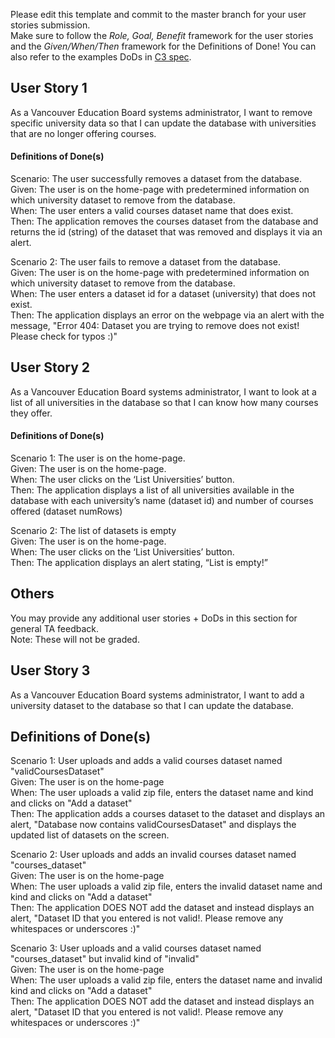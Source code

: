Please edit this template and commit to the master branch for your user stories submission.   
Make sure to follow the *Role, Goal, Benefit* framework for the user stories and the *Given/When/Then* framework for the Definitions of Done! You can also refer to the examples DoDs in [C3 spec](https://sites.google.com/view/ubc-cpsc310-21w2-intro-to-se/project/checkpoint-3).

## User Story 1
As a Vancouver Education Board systems administrator, I want to remove specific university data so that I can update the database with universities that are no longer offering courses.


#### Definitions of Done(s)
Scenario: The user successfully removes a dataset from the database.\
Given: The user is on the home-page with predetermined information on which university dataset to remove from the database.\
When: The user enters a valid courses dataset name that does exist.\
Then: The application removes the courses dataset from the database and returns the id (string) of the dataset that was removed and displays it via an alert. 

Scenario 2: The user fails to remove a dataset from the database. \
Given: The user is on the home-page with predetermined information on which university dataset to remove from the database. \
When: The user enters a dataset id for a dataset (university) that does not exist. \
Then: The application displays an error on the webpage via an alert with the message, "Error 404: Dataset you are trying to remove does not exist! Please check for typos :)" 


## User Story 2
As a Vancouver Education Board systems administrator, I want to look at a list of all universities in the database  so that I can know how many courses they offer.

#### Definitions of Done(s)
Scenario 1: The user is on the home-page. \
Given: The user is on the home-page. \
When: The user clicks on the ‘List Universities’ button. \
Then: The application displays a list of all universities available in the database with each university’s name (dataset id) and number of courses offered (dataset numRows)

Scenario 2: The list of datasets is empty \
Given: The user is on the home-page.\
When: The user clicks on the ‘List Universities’ button.\
Then: The application displays an alert stating, “List is empty!”

## Others
You may provide any additional user stories + DoDs in this section for general TA feedback.  
Note: These will not be graded.

## User Story 3
As a Vancouver Education Board systems administrator, I want to add a university dataset to the database so that I can update the database.

## Definitions of Done(s)
Scenario 1: User uploads and adds a valid courses dataset named "validCoursesDataset" \
Given: The user is on the home-page \
When: The user uploads a valid zip file, enters the dataset name and kind and clicks on "Add a dataset" \
Then: The application adds a courses dataset to the dataset and displays an alert, "Database now contains validCoursesDataset" and displays the updated list of datasets on the screen. 

Scenario 2: User uploads and adds an invalid courses dataset named "courses_dataset" \
Given: The user is on the home-page \
When: The user uploads a valid zip file, enters the invalid dataset name and kind and clicks on "Add a dataset" \
Then: The application DOES NOT add the dataset and instead displays an alert, "Dataset ID that you entered is not valid!. Please remove any whitespaces or underscores :)" 

Scenario 3: User uploads and a valid courses dataset named "courses_dataset" but invalid kind of "invalid" \
Given: The user is on the home-page \
When: The user uploads a valid zip file, enters the dataset name and invalid kind and clicks on "Add a dataset" \
Then: The application DOES NOT add the dataset and instead displays an alert, "Dataset ID that you entered is not valid!. Please remove any whitespaces or underscores :)" 

